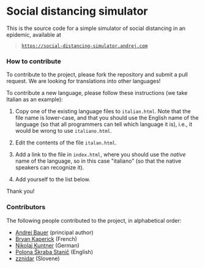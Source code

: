# Social distancing simulator

This is the source code for a simple simulator of social distancing in an epidemic,
available at

> [`https://social-distancing-simulator.andrej.com`](http://social-distancing-simulator.andrej.com/)

### How to contribute

To contribute to the project, please fork the repository and submit a pull request.
We are looking for translations into other languages!

To contribute a new language, please follow these instructions (we take Italian as an example):

1. Copy one of the existing language files to `italian.html`. Note that the file name is lower-case, and that you should use the English name of the language (so that all programmers can tell which language it is), i.e., it would be wrong to use `italiano.html`.

2. Edit the contents of the file `italan.html`.

3. Add a link to the file in `index.html`, where you should use the *native* name of the language, so in this case "italiano" (so that the native speakers can recognize it).

4. Add yourself to the list below.

Thank you!


### Contributors

The following people contributed to the project, in alphabetical order:

* [Andrej Bauer](http://www.andrej.com/) (principal author)
* [Bryan Kaperick](https://github.com/BKaperick) (French)
* [Nikolaj Kuntner](https://github.com/Nikolaj-K) (German)
* [Polona Škraba Stanič](https://ailab.ijs.si/people/?uid=71) (English)
* [zznidar](https://github.com/zznidar) (Slovene)
